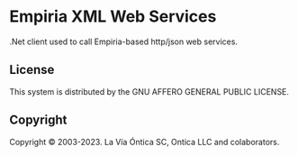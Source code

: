 ﻿# Empiria XML Web Services

.Net client used to call Empiria-based http/json web services.

## License

This system is distributed by the GNU AFFERO GENERAL PUBLIC LICENSE.

## Copyright

Copyright © 2003-2023. La Vía Óntica SC, Ontica LLC and colaborators.

